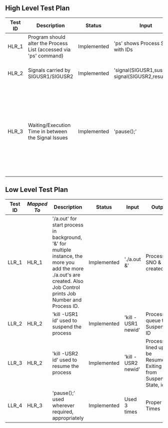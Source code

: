 ## High Level Test Plan
|Test ID|Description|Status|Input|Output|Type of Test|
|-------|-----------|------|-----|------|------------|
|HLR_1|Program should alter the Process List (accessed via 'ps' command)|Implemented|'ps' shows Process Status with IDs|'./a.out &': One Extra ID added |Scenario Based|
|HLR_2|Signals carried by SIGUSR1/SIGUSR2|Implemented|'signal(SIGUSR1,suspend); signal(SIGUSR2,resume);'|//SIGUSR1 Suspend, SIGUSR2 Resume|Requirement Based|
|HLR_3|Waiting/Execution Time in between the Signal Issues|Implemented|'pause();'|blocks until a signal arrives whose action is either to execute a handler function, or to terminate the process|Boundary Based|

## Low Level Test Plan
|Test ID|*Mapped To*|Description|Status|Input|Output|Type of Test|
|-------|-----------|-----------|------|-----|------|------------|
|LLR_1|HLR_1|'/a.out' for start process in background, '&' for multiple instance, the more you add the more ./a.out's are created. Also Job Control prints Job Number and Process ID.|Implemented|'./a.out &'|Process SNO & ID created|Scenario Based|
|LLR_2|HLR_2|'kill -USR1 id' used to suspend the process|Implemented|'kill -USR1 newid'|Process in queue to be Suspended, ID|Requirement Based|
|LLR_3|HLR_2|'kill -USR2 id' used to resume the process|Implemented|'kill -USR2 newid'|Process lined up to be Resumed, Exiting from Suspended State, id|Requirement Based|
|LLR_4|HLR_3|'pause();' used wherever required, appropriately|Implemented|Used 3 times|Proper Wait Times|Boundary Based|
